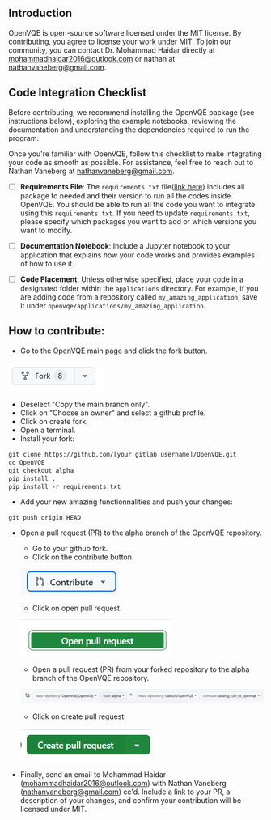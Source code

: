 
## Introduction

OpenVQE is open-source software licensed under the MIT license. By contributing, you agree to license your work under MIT. To join our community, you can contact Dr. Mohammad Haidar directly at [mohammadhaidar2016@outlook.com](mailto:mohammadhaidar2016@outlook.com) or nathan at [nathanvaneberg@gmail.com](mailto:nathanvaneberg@gmail.com).

## Code Integration Checklist

Before contributing, we recommend installing the OpenVQE package (see instructions below), exploring the example notebooks, reviewing the documentation and understanding the dependencies required to run the program.

Once you're familiar with OpenVQE, follow this checklist to make integrating your code as smooth as possible. For assistance, feel free to reach out to Nathan Vaneberg at [nathanvaneberg@gmail.com](mailto:nathanvaneberg@gmail.com).

- [ ] **Requirements File**: The `requirements.txt` file([link here](https://github.com/OpenVQE/OpenVQE/blob/alpha/requirements.txt)) includes all package to needed and their version to run all the codes inside OpenVQE. You should be able to run all the code you want to integrate using this `requirements.txt`. If you need to update `requirements.txt`, please specify which packages you want to add or which versions you want to modify. 

- [ ] **Documentation Notebook**: Include a Jupyter notebook to your application that explains how your code works and provides examples of how to use it.

- [ ] **Code Placement**: Unless otherwise specified, place your code in a designated folder within the `applications` directory. For example, if you are adding code from a repository called `my_amazing_application`, save it under `openvqe/applications/my_amazing_application`.

## How to contribute:

- Go to the OpenVQE main page and click the fork button.

![alt text](images/image-6.png)
- Deselect "Copy the main branch only".
- Click on "Choose an owner" and select a github profile.
- Click on create fork.
- Open a terminal.
- Install your fork: 
```shell
git clone https://github.com/[your gitlab username]/OpenVQE.git
cd OpenVQE
git checkout alpha
pip install .
pip install -r requirements.txt
```
- Add your new amazing functionnalities and push your changes: 
```shell
git push origin HEAD
```
- Open a pull request (PR) to the alpha branch of the OpenVQE repository.
    - Go to your github fork.
    - Click on the contribute button.

    ![alt text](images/image.png)
    - Click on open pull request.

    ![alt text](images/image-2.png)
    - Open a pull request (PR) from your forked repository to the alpha branch of the OpenVQE repository.

    ![alt text](images/image-3.png)
    - Click on create pull request.

    ![alt text](images/image-4.png)
- Finally, send an email to Mohammad Haidar (mohammadhaidar2016@outlook.com) with Nathan Vaneberg (nathanvaneberg@gmail.com) cc'd. Include a link to your PR, a description of your changes, and confirm your contribution will be licensed under MIT.
